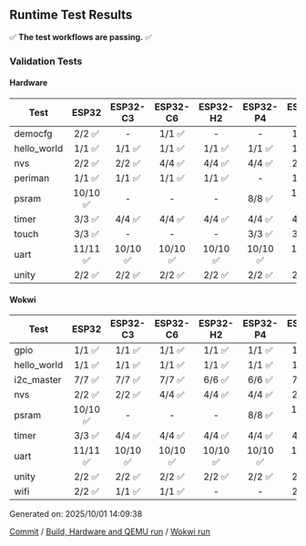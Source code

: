 ## Runtime Test Results

:white_check_mark: **The test workflows are passing.** :white_check_mark:

### Validation Tests

#### Hardware

Test|ESP32|ESP32-C3|ESP32-C6|ESP32-H2|ESP32-P4|ESP32-S2|ESP32-S3
-|:-:|:-:|:-:|:-:|:-:|:-:|:-:
democfg|2/2 :white_check_mark:|-|1/1 :white_check_mark:|-|-|1/1 :white_check_mark:|1/1 :white_check_mark:
hello_world|1/1 :white_check_mark:|1/1 :white_check_mark:|1/1 :white_check_mark:|1/1 :white_check_mark:|1/1 :white_check_mark:|1/1 :white_check_mark:|1/1 :white_check_mark:
nvs|2/2 :white_check_mark:|2/2 :white_check_mark:|4/4 :white_check_mark:|4/4 :white_check_mark:|4/4 :white_check_mark:|2/2 :white_check_mark:|3/3 :white_check_mark:
periman|1/1 :white_check_mark:|1/1 :white_check_mark:|1/1 :white_check_mark:|1/1 :white_check_mark:|-|1/1 :white_check_mark:|1/1 :white_check_mark:
psram|10/10 :white_check_mark:|-|-|-|8/8 :white_check_mark:|10/10 :white_check_mark:|10/10 :white_check_mark:
timer|3/3 :white_check_mark:|4/4 :white_check_mark:|4/4 :white_check_mark:|4/4 :white_check_mark:|4/4 :white_check_mark:|4/4 :white_check_mark:|4/4 :white_check_mark:
touch|3/3 :white_check_mark:|-|-|-|3/3 :white_check_mark:|3/3 :white_check_mark:|3/3 :white_check_mark:
uart|11/11 :white_check_mark:|10/10 :white_check_mark:|10/10 :white_check_mark:|10/10 :white_check_mark:|10/10 :white_check_mark:|11/11 :white_check_mark:|10/10 :white_check_mark:
unity|2/2 :white_check_mark:|2/2 :white_check_mark:|2/2 :white_check_mark:|2/2 :white_check_mark:|2/2 :white_check_mark:|2/2 :white_check_mark:|2/2 :white_check_mark:

#### Wokwi

Test|ESP32|ESP32-C3|ESP32-C6|ESP32-H2|ESP32-P4|ESP32-S2|ESP32-S3
-|:-:|:-:|:-:|:-:|:-:|:-:|:-:
gpio|1/1 :white_check_mark:|1/1 :white_check_mark:|1/1 :white_check_mark:|1/1 :white_check_mark:|1/1 :white_check_mark:|1/1 :white_check_mark:|1/1 :white_check_mark:
hello_world|1/1 :white_check_mark:|1/1 :white_check_mark:|1/1 :white_check_mark:|1/1 :white_check_mark:|1/1 :white_check_mark:|1/1 :white_check_mark:|1/1 :white_check_mark:
i2c_master|7/7 :white_check_mark:|7/7 :white_check_mark:|7/7 :white_check_mark:|6/6 :white_check_mark:|6/6 :white_check_mark:|7/7 :white_check_mark:|7/7 :white_check_mark:
nvs|2/2 :white_check_mark:|2/2 :white_check_mark:|4/4 :white_check_mark:|4/4 :white_check_mark:|4/4 :white_check_mark:|2/2 :white_check_mark:|3/3 :white_check_mark:
psram|10/10 :white_check_mark:|-|-|-|8/8 :white_check_mark:|10/10 :white_check_mark:|10/10 :white_check_mark:
timer|3/3 :white_check_mark:|4/4 :white_check_mark:|4/4 :white_check_mark:|4/4 :white_check_mark:|4/4 :white_check_mark:|4/4 :white_check_mark:|4/4 :white_check_mark:
uart|11/11 :white_check_mark:|10/10 :white_check_mark:|10/10 :white_check_mark:|10/10 :white_check_mark:|10/10 :white_check_mark:|10/10 :white_check_mark:|10/10 :white_check_mark:
unity|2/2 :white_check_mark:|2/2 :white_check_mark:|2/2 :white_check_mark:|2/2 :white_check_mark:|2/2 :white_check_mark:|2/2 :white_check_mark:|2/2 :white_check_mark:
wifi|2/2 :white_check_mark:|1/1 :white_check_mark:|1/1 :white_check_mark:|-|-|2/2 :white_check_mark:|3/3 :white_check_mark:


Generated on: 2025/10/01 14:09:38

[Commit](https://github.com/lucasssvaz/arduino-esp32/commit/bb0ae785d653a093f0e762aecacd89f9aa0139d5) / [Build, Hardware and QEMU run](https://github.com/lucasssvaz/arduino-esp32/actions/runs/18163216051) / [Wokwi run](https://github.com/lucasssvaz/arduino-esp32/actions/runs/18163395227)
